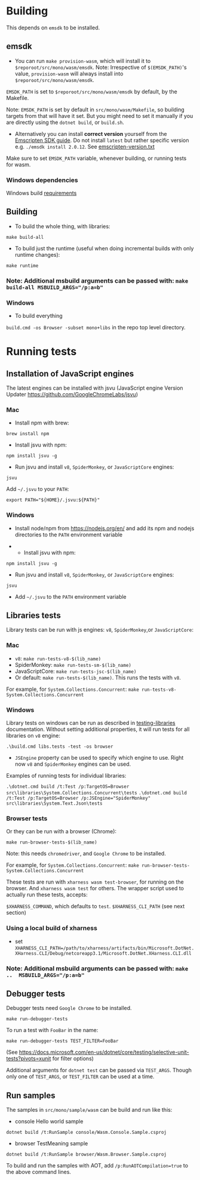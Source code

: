 # Building

This depends on `emsdk` to be installed.

## emsdk

* You can run `make provision-wasm`, which will install it to `$reporoot/src/mono/wasm/emsdk`.
Note: Irrespective of `$(EMSDK_PATH)`'s value, `provision-wasm` will always install into `$reporoot/src/mono/wasm/emsdk`.

`EMSDK_PATH` is set to `$reporoot/src/mono/wasm/emsdk` by default, by the Makefile.

Note: `EMSDK_PATH` is set by default in `src/mono/wasm/Makefile`, so building targets from that will have it set. But you might need to set it manually if
you are directly using the `dotnet build`, or `build.sh`.

* Alternatively you can install **correct version** yourself from the [Emscripten SDK guide](https://emscripten.org/docs/getting_started/downloads.html).
Do not install `latest` but rather specific version e.g. `./emsdk install 2.0.12`. See [emscripten-version.txt](./emscripten-version.txt)

Make sure to set `EMSDK_PATH` variable, whenever building, or running tests for wasm.

### Windows dependencies

Windows build [requirements](https://github.com/dotnet/runtime/blob/main/docs/workflow/requirements/windows-requirements.md)

## Building

* To build the whole thing, with libraries:

`make build-all`

* To build just the runtime (useful when doing incremental builds with only runtime changes):

`make runtime`

### Note: Additional msbuild arguments can be passed with: `make build-all MSBUILD_ARGS="/p:a=b"`

### Windows

* To build everything

`build.cmd -os Browser -subset mono+libs` in the repo top level directory.

# Running tests

## Installation of JavaScript engines

The latest engines can be installed with jsvu (JavaScript engine Version Updater https://github.com/GoogleChromeLabs/jsvu)

### Mac

* Install npm with brew:

`brew install npm`

* Install jsvu with npm:

`npm install jsvu -g`

* Run jsvu and install `v8`, `SpiderMonkey`, or `JavaScriptCore` engines:

`jsvu`

Add `~/.jsvu` to your `PATH`:

`export PATH="${HOME}/.jsvu:${PATH}"`

### Windows

* Install node/npm from https://nodejs.org/en/ and add its npm and nodejs directories to the `PATH` environment variable

* * Install jsvu with npm:

`npm install jsvu -g`

* Run jsvu and install `v8`, `SpiderMonkey`, or `JavaScriptCore` engines:

`jsvu`

* Add `~/.jsvu` to the `PATH` environment variable

## Libraries tests

Library tests can be run with js engines: `v8`, `SpiderMonkey`,or `JavaScriptCore`:

### Mac

* `v8`: `make run-tests-v8-$(lib_name)`
* SpiderMonkey: `make run-tests-sm-$(lib_name)`
* JavaScriptCore: `make run-tests-jsc-$(lib_name)`
* Or default: `make run-tests-$(lib_name)`. This runs the tests with `v8`.

For example, for `System.Collections.Concurrent`: `make run-tests-v8-System.Collections.Concurrent`

### Windows

Library tests on windows can be run as described in [testing-libraries](https://github.com/dotnet/runtime/blob/main/docs/workflow/testing/libraries/testing.md#testing-libraries) documentation. Without setting additional properties, it will run tests for all libraries on `v8` engine:

`.\build.cmd libs.tests -test -os browser`

* `JSEngine` property can be used to specify which engine to use. Right now `v8` and `SpiderMonkey` engines can be used.

Examples of running tests for individual libraries:

`.\dotnet.cmd build /t:Test /p:TargetOS=Browser src\libraries\System.Collections.Concurrent\tests`
`.\dotnet.cmd build /t:Test /p:TargetOS=Browser /p:JSEngine="SpiderMonkey" src\libraries\System.Text.Json\tests`

### Browser tests

Or they can be run with a browser (Chrome):

`make run-browser-tests-$(lib_name)`

Note: this needs `chromedriver`, and `Google Chrome` to be installed.

For example, for `System.Collections.Concurrent`: `make run-browser-tests-System.Collections.Concurrent`

These tests are run with `xharness wasm test-browser`, for running on the browser. And `xharness wasm test` for others.
The wrapper script used to actually run these tests, accepts:

`$XHARNESS_COMMAND`, which defaults to `test`.
`$XHARNESS_CLI_PATH` (see next section)

### Using a local build of xharness

* set `XHARNESS_CLI_PATH=/path/to/xharness/artifacts/bin/Microsoft.DotNet.XHarness.CLI/Debug/netcoreapp3.1/Microsoft.DotNet.XHarness.CLI.dll`

### Note: Additional msbuild arguments can be passed with: `make ..  MSBUILD_ARGS="/p:a=b"`

## Debugger tests

Debugger tests need `Google Chrome` to be installed.

`make run-debugger-tests`

To run a test with `FooBar` in the name:

`make run-debugger-tests TEST_FILTER=FooBar`

(See https://docs.microsoft.com/en-us/dotnet/core/testing/selective-unit-tests?pivots=xunit for filter options)

Additional arguments for `dotnet test` can be passed via `TEST_ARGS`. Though only one of `TEST_ARGS`, or `TEST_FILTER` can be used at a time.

## Run samples

The samples in `src/mono/sample/wasm` can be build and run like this:

* console Hello world sample

`dotnet build /t:RunSample console/Wasm.Console.Sample.csproj`

* browser TestMeaning sample

`dotnet build /t:RunSample browser/Wasm.Browser.Sample.csproj`

To build and run the samples with AOT, add `/p:RunAOTCompilation=true` to the above command lines.
